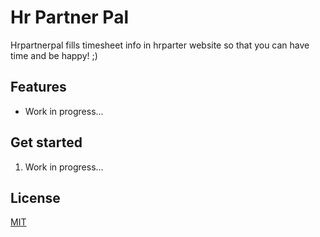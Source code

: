 # Hr Partner Pal
Hrpartnerpal fills timesheet info in hrparter website so that you can have time and be happy! ;)

## Features
  * Work in progress...

## Get started

1. Work in progress...

## License

  [MIT](LICENSE)
